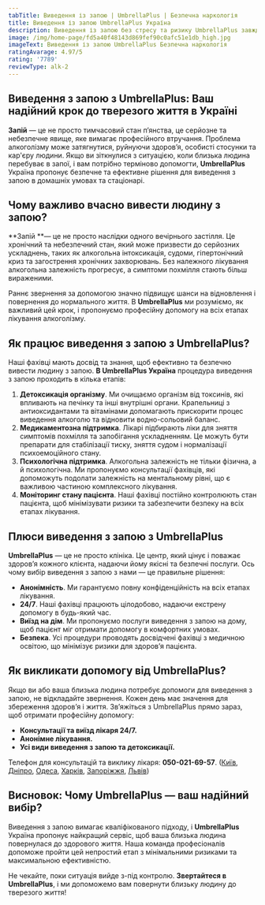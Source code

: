 ```yaml
---
tabTitle: Виведення із запою | UmbrellaPlus | Безпечна наркологія
title: Виведення із запою UmbrellaPlus Україна
description: Виведення із запою без стресу та ризику UmbrellaPlus завжди поруч
image: /img/home-page/fd5a40f48143d869fef90c0afc51e1db_high.jpg
imageText: Виведення із запою UmbrellaPlus Безпечна наркологія
ratingAvarage: 4.97/5
rating: '7789'
reviewType: alk-2
---
```


## Виведення з запою з UmbrellaPlus: Ваш надійний крок до тверезого життя в Україні

**Запій** — це не просто тимчасовий стан п’янства, це серйозне та небезпечне явище, яке вимагає професійного втручання. Проблема алкоголізму може затягнутися, руйнуючи здоров’я, особисті стосунки та кар'єру людини. Якщо ви зіткнулися з ситуацією, коли близька людина перебуває в запої, і вам потрібно терміново допомогти, **UmbrellaPlus** Україна пропонує безпечне та ефективне рішення для виведення з запою в домашніх умовах та стаціонарі.

## Чому важливо вчасно вивести людину з запою?

**Запій **— це не просто наслідки одного вечірнього застілля. Це хронічний та небезпечний стан, який може призвести до серйозних ускладнень, таких як алкогольна інтоксикація, судоми, гіпертонічний криз та загострення хронічних захворювань. Без належного лікування алкогольна залежність прогресує, а симптоми похмілля стають більш вираженими.

Раннє звернення за допомогою значно підвищує шанси на відновлення і повернення до нормального життя. В **UmbrellaPlus** ми розуміємо, як важливий цей крок, і пропонуємо професійну допомогу на всіх етапах лікування алкоголізму.

## Як працює виведення з запою з UmbrellaPlus?

Наші фахівці мають досвід та знання, щоб ефективно та безпечно вивести людину з запою. **В UmbrellaPlus Україна** процедура виведення з запою проходить в кілька етапів:

1. **Детоксикація організму**. Ми очищаємо організм від токсинів, які впливають на печінку та інші внутрішні органи. Крапельниці з антиоксидантами та вітамінами допомагають прискорити процес виведення алкоголю та відновити водно-сольовий баланс.
2. **Медикаментозна підтримка**. Лікарі підбирають ліки для зняття симптомів похмілля та запобігання ускладненням. Це можуть бути препарати для стабілізації тиску, зняття судом і нормалізації психоемоційного стану.
3. **Психологічна підтримка**. Алкогольна залежність не тільки фізична, а й психологічна. Ми пропонуємо консультації фахівців, які допоможуть подолати залежність на ментальному рівні, що є важливою частиною комплексного лікування.
4. **Моніторинг стану пацієнта**. Наші фахівці постійно контролюють стан пацієнта, щоб мінімізувати ризики та забезпечити безпеку на всіх етапах лікування.

## Плюси виведення з запою з UmbrellaPlus

**UmbrellaPlus** — це не просто клініка. Це центр, який цінує і поважає здоров’я кожного клієнта, надаючи йому якісні та безпечні послуги. Ось чому вибір виведення з запою з нами — це правильне рішення:

* **Анонімність**. Ми гарантуємо повну конфіденційність на всіх етапах лікування.
* **24/7**. Наші фахівці працюють цілодобово, надаючи екстрену допомогу в будь-який час.
* **Виїзд на дім**. Ми пропонуємо послуги виведення з запою на дому, щоб пацієнт міг отримати допомогу в комфортних умовах.
* **Безпека**. Усі процедури проводять досвідчені фахівці з медичною освітою, що мінімізує ризики для здоров’я пацієнта.

## Як викликати допомогу від UmbrellaPlus?

Якщо ви або ваша близька людина потребує допомоги для виведення з запою, не відкладайте звернення. Кожен день має значення для збереження здоров’я і життя. Зв’яжіться з UmbrellaPlus прямо зараз, щоб отримати професійну допомогу:

* **Консультації та виїзд лікаря 24/7.**
* **Анонімне лікування.**
* **Усі види виведення з запою та детоксикації.**

Телефон для консультацій та виклику лікаря: **050-021-69-57**. ([Київ](https://umbrella-plus.com.ua/uk/kiev/), [Дніпро](https://umbrella-plus.com.ua/uk/dnepr/), [Одеса](https://umbrella-plus.com.ua/uk/lechenie-alc/), [Харків](https://umbrella-plus.com.ua/uk/kharkiv/), [Запоріжжя](https://umbrella-plus.com.ua/uk/zaporozie/), [Львів](https://umbrella-plus.com.ua/uk/lviv/))

## Висновок: Чому UmbrellaPlus — ваш надійний вибір?

Виведення з запою вимагає кваліфікованого підходу, і **UmbrellaPlus** Україна пропонує найкращий сервіс, щоб ваша близька людина повернулася до здорового життя. Наша команда професіоналів допоможе пройти цей непростий етап з мінімальними ризиками та максимальною ефективністю.

Не чекайте, поки ситуація вийде з-під контролю. **Звертайтеся в UmbrellaPlus**, і ми допоможемо вам повернути близьку людину до тверезого життя!
